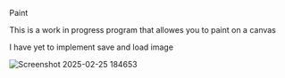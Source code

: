 Paint

This is a work in progress program that allowes you to paint on a canvas

I have yet to implement save and load image

![Screenshot 2025-02-25 184653](https://github.com/user-attachments/assets/aca70f4c-4b48-45a3-9765-3fd21fb71d18)
